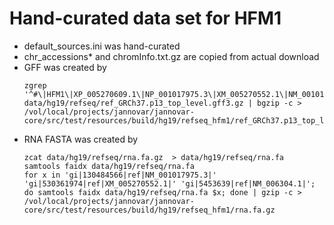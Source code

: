 # Hand-curated data set for HFM1

- default_sources.ini was hand-curated
- chr_accessions* and chromInfo.txt.gz are copied from actual download
- GFF was created by
    ```
    zgrep '^#\|HFM1\|XP_005270609.1\|NP_001017975.3\|XM_005270552.1\|NM_001017975.3\|NM_006304.1\|XP_005270609.1\|NP_001017975.3\|XM_005270552.1\|NM_001017975.3\|gene=HFM1' data/hg19/refseq/ref_GRCh37.p13_top_level.gff3.gz | bgzip -c > /vol/local/projects/jannovar/jannovar-core/src/test/resources/build/hg19/refseq_hfm1/ref_GRCh37.p13_top_level.gff3.gz
    ```
- RNA FASTA was created by
    ```
    zcat data/hg19/refseq/rna.fa.gz  > data/hg19/refseq/rna.fa
    samtools faidx data/hg19/refseq/rna.fa
    for x in 'gi|130484566|ref|NM_001017975.3|' 'gi|530361974|ref|XM_005270552.1|' 'gi|5453639|ref|NM_006304.1|'; do samtools faidx data/hg19/refseq/rna.fa $x; done | gzip -c > /vol/local/projects/jannovar/jannovar-core/src/test/resources/build/hg19/refseq_hfm1/rna.fa.gz
    ```
